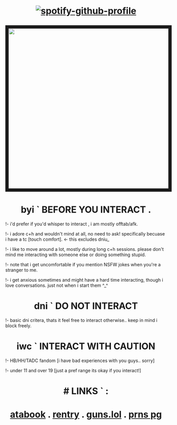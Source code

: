<h1 align="center">

[![spotify-github-profile](https://spotify-github-profile.kittinanx.com/api/view?uid=31xh24cqngucm4mxcr2ztzzh7lqy&cover_image=true&theme=novatorem&show_offline=true&background_color=98aea7&interchange=true&bar_color=53b14f&bar_color_cover=true)](https://github.com/kittinan/spotify-github-profile)
</h1>

<p align="center">
<img src="https://github.com/user-attachments/assets/5b15c94c-bc63-4909-a8b3-8c4f8d49da82" width="500" height="500" border="10"/>
</p>

<h1 align="center">
 byi ` BEFORE YOU INTERACT .
</h1>
!- i'd prefer if you'd whisper to interact , i am mostly offtab/afk. 

!- i adore c+h and wouldn't mind at all, no need to ask! specifically becuase i have a tc [touch comfort].  <- this excludes dniu_

!- i like to move around a lot, mostly during long c+h sessions. please don't mind me interacting with someone else or doing something stupid.

!- note that i get uncomfortable if you mention NSFW jokes when you're a stranger to me.

!- i get anxious sometimes and might have a hard time interacting, though i love conversations. just not when i start them ^_^
<h1 align="center">
 dni ` DO NOT INTERACT
</h1>
!- basic dni critera, thats it feel free to interact otherwise.. keep in mind i block freely.
<h1 align="center">
 iwc ` INTERACT WITH CAUTION
</h1>
!- HB/HH/TADC fandom [i have bad experiences with you guys.. sorry]

!- under 11 and over 19 [just a pref range its okay if you interact!]
<h1 align="center">
# LINKS ` :
</h1>

<h1 align="center">

[atabook](https://xinz.atabook.org) . [rentry](https://rentry.co/sincerelyxin) . [guns.lol](https://guns.lol/commitedsin) . [prns pg](https://en.pronouns.page/@xinz)
</h1>

<!---
committedsin/committedsin is a ✨ special ✨ repository because its `README.md` (this file) appears on your GitHub profile.
You can click the Preview link to take a look at your changes.
--->


